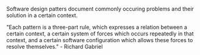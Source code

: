 Software design patters document commonly occuring problems and their solution in a certain context.

"Each pattern is a three-part rule, which expresses a relation between a certain context, a certain system
of forces which occurs repeatedly in that context, and a certain software configuration which allows these
forces to resolve themselves." - Richard Gabriel
